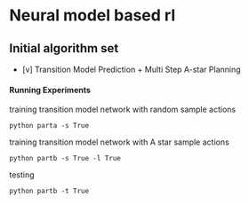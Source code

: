 # Neural model based rl

## Initial algorithm set

* [v] Transition Model Prediction + Multi Step A-star Planning

#### Running Experiments
training transition model network with random sample actions

```
python parta -s True
```
training transition model network with A star sample actions

```
python partb -s True -l True
```
testing

```
python partb -t True
```



